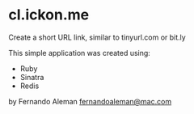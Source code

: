 # cl.ickon.me

Create a short URL link, similar to tinyurl.com or bit.ly

This simple application was created using:

- Ruby
- Sinatra
- Redis

by Fernando Aleman <fernandoaleman@mac.com>